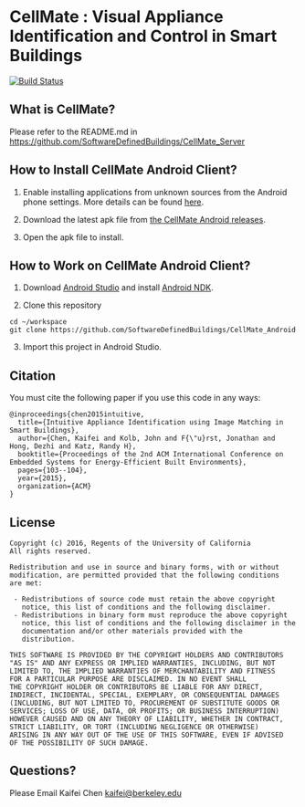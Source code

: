# CellMate : Visual Appliance Identification and Control in Smart Buildings
[![Build Status](https://travis-ci.com/kaifeichen/CellMate_Android.svg?token=XjizLR77Z2rgJhyHZZ73&branch=master)](https://travis-ci.com/kaifeichen/CellMate_Android)

## What is CellMate? 
Please refer to the README.md in https://github.com/SoftwareDefinedBuildings/CellMate_Server

## How to Install CellMate Android Client?

1. Enable installing applications from unknown sources from the Android phone settings. More details can be found [here](https://developer.android.com/distribute/tools/open-distribution.html).

2. Download the latest apk file from [the CellMate Android releases](https://github.com/SoftwareDefinedBuildings/CellMate_Android/releases).

2. Open the apk file to install.

## How to Work on CellMate Android Client?

1. Download [Android Studio](https://developer.android.com/studio/index.html) and install [Android NDK](https://developer.android.com/ndk/index.html).

2. Clone this repository

  ```
  cd ~/workspace
  git clone https://github.com/SoftwareDefinedBuildings/CellMate_Android
  ```

3. Import this project in Android Studio.


## Citation
You must cite the following paper if you use this code in any ways:

```
@inproceedings{chen2015intuitive,
  title={Intuitive Appliance Identification using Image Matching in Smart Buildings},
  author={Chen, Kaifei and Kolb, John and F{\"u}rst, Jonathan and Hong, Dezhi and Katz, Randy H},
  booktitle={Proceedings of the 2nd ACM International Conference on Embedded Systems for Energy-Efficient Built Environments},
  pages={103--104},
  year={2015},
  organization={ACM}
}
```

## License

```
Copyright (c) 2016, Regents of the University of California
All rights reserved.

Redistribution and use in source and binary forms, with or without
modification, are permitted provided that the following conditions 
are met:

 - Redistributions of source code must retain the above copyright
   notice, this list of conditions and the following disclaimer.
 - Redistributions in binary form must reproduce the above copyright
   notice, this list of conditions and the following disclaimer in the
   documentation and/or other materials provided with the
   distribution.

THIS SOFTWARE IS PROVIDED BY THE COPYRIGHT HOLDERS AND CONTRIBUTORS
"AS IS" AND ANY EXPRESS OR IMPLIED WARRANTIES, INCLUDING, BUT NOT
LIMITED TO, THE IMPLIED WARRANTIES OF MERCHANTABILITY AND FITNESS 
FOR A PARTICULAR PURPOSE ARE DISCLAIMED. IN NO EVENT SHALL 
THE COPYRIGHT HOLDER OR CONTRIBUTORS BE LIABLE FOR ANY DIRECT, 
INDIRECT, INCIDENTAL, SPECIAL, EXEMPLARY, OR CONSEQUENTIAL DAMAGES 
(INCLUDING, BUT NOT LIMITED TO, PROCUREMENT OF SUBSTITUTE GOODS OR 
SERVICES; LOSS OF USE, DATA, OR PROFITS; OR BUSINESS INTERRUPTION) 
HOWEVER CAUSED AND ON ANY THEORY OF LIABILITY, WHETHER IN CONTRACT, 
STRICT LIABILITY, OR TORT (INCLUDING NEGLIGENCE OR OTHERWISE) 
ARISING IN ANY WAY OUT OF THE USE OF THIS SOFTWARE, EVEN IF ADVISED 
OF THE POSSIBILITY OF SUCH DAMAGE.
```

## Questions? 

Please Email Kaifei Chen <kaifei@berkeley.edu>
